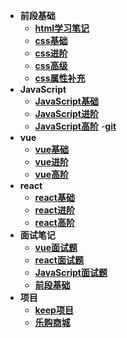 - **前段基础**
  - [**html学习笔记**](./html/html.md)
  - [**css基础**](./css笔记/css基础.md)
  - [**css进阶**](./css笔记/css进阶.md)
  - [**css高级**](./css笔记/css高级.md)
  - [**css属性补充**](./css笔记/css属性补充.md)
- **JavaScript**
  - [**JavaScript基础**](./javascript/javascript基础.md)
  - [**JavaScript进阶**](#)
  - [**JavaScript高阶**](#)
-[**git**](./git使用笔记/笔记.md)
- **vue**
  - [**vue基础**](#)
  - [**vue进阶**](#)
  - [**vue高阶**](#)
- **react**
  - [**react基础**](./react/react基础.md)
  - [**react进阶**](#)
  - [**react高阶**](#)
- **面试笔记**
    - [**vue面试题**](./面试题/vue面试.md)
    - [**react面试题**](./面试题/react面试.md)
    - [**JavaScript面试题**](./面试题/javascript面试.md)
    - [**前段基础**](./面试题/前段基础面试.md)
- **项目**
  - [**keep项目**](https://gitee.com/f1927865184/xuan-su-loves-learning)
  - [**乐购商城**](https://gitee.com/f1927865184/xuan-su-loves-learning)

